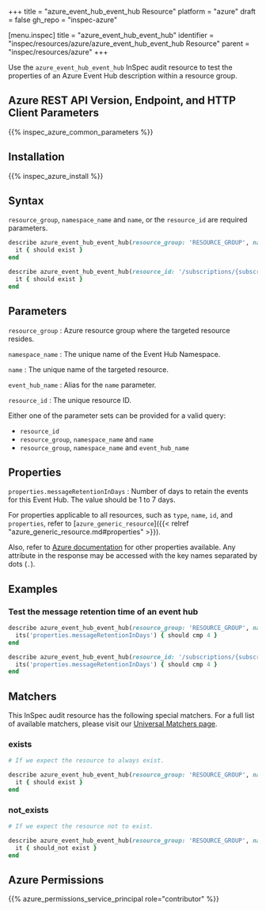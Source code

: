 +++
title = "azure_event_hub_event_hub Resource"
platform = "azure"
draft = false
gh_repo = "inspec-azure"

[menu.inspec]
title = "azure_event_hub_event_hub"
identifier = "inspec/resources/azure/azure_event_hub_event_hub Resource"
parent = "inspec/resources/azure"
+++

Use the `azure_event_hub_event_hub` InSpec audit resource to test the properties of an Azure Event Hub description within a resource group.

## Azure REST API Version, Endpoint, and HTTP Client Parameters

{{% inspec_azure_common_parameters %}}

## Installation

{{% inspec_azure_install %}}

## Syntax

`resource_group`, `namespace_name` and `name`, or the `resource_id` are required parameters.

```ruby
describe azure_event_hub_event_hub(resource_group: 'RESOURCE_GROUP', namespace_name: 'EVENT_NAME', name: 'HUB_NAME') do
  it { should exist }
end
```

```ruby
describe azure_event_hub_event_hub(resource_id: '/subscriptions/{subscriptionId}/resourceGroups/{resourceGroupName}/providers/Microsoft.EventHub/namespaces/{namespaceName}/eventhubs/{eventHubName}') do
  it { should exist }
end
```

## Parameters

`resource_group`
: Azure resource group where the targeted resource resides.

`namespace_name`
: The unique name of the Event Hub Namespace.

`name`
: The unique name of the targeted resource.

`event_hub_name`
: Alias for the `name` parameter.

`resource_id`
: The unique resource ID.

Either one of the parameter sets can be provided for a valid query:

- `resource_id`
- `resource_group`, `namespace_name` and `name`
- `resource_group`, `namespace_name` and `event_hub_name`

## Properties

`properties.messageRetentionInDays`
: Number of days to retain the events for this Event Hub. The value should be 1 to 7 days.

For properties applicable to all resources, such as `type`, `name`, `id`, and `properties`, refer to [`azure_generic_resource`]({{< relref "azure_generic_resource.md#properties" >}}).

Also, refer to [Azure documentation](https://docs.microsoft.com/en-us/rest/api/eventhub/get-event-hub) for other properties available. Any attribute in the response may be accessed with the key names separated by dots (`.`).

## Examples

### Test the message retention time of an event hub

```ruby
describe azure_event_hub_event_hub(resource_group: 'RESOURCE_GROUP', namespace_name: 'EVENT_NAME', name: 'HUB_NAME') do
  its('properties.messageRetentionInDays') { should cmp 4 }
end
```

```ruby
describe azure_event_hub_event_hub(resource_id: '/subscriptions/{subscriptionId}/resourceGroups/{resourceGroupName}/providers/Microsoft.EventHub/namespaces/{namespaceName}/eventhubs/{eventHubName}') do
  its('properties.messageRetentionInDays') { should cmp 4 }
end
```

## Matchers

This InSpec audit resource has the following special matchers. For a full list of available matchers, please visit our [Universal Matchers page](https://docs.chef.io/inspec/matchers/).

### exists

```ruby
# If we expect the resource to always exist.

describe azure_event_hub_event_hub(resource_group: 'RESOURCE_GROUP', namespace_name: 'EVENT_NAME', name: 'HUB_NAME') do
  it { should exist }
end
```

### not_exists

```ruby
# If we expect the resource not to exist.

describe azure_event_hub_event_hub(resource_group: 'RESOURCE_GROUP', namespace_name: 'EVENT_NAME', name: 'HUB_NAME') do
  it { should_not exist }
end
```

## Azure Permissions

{{% azure_permissions_service_principal role="contributor" %}}
